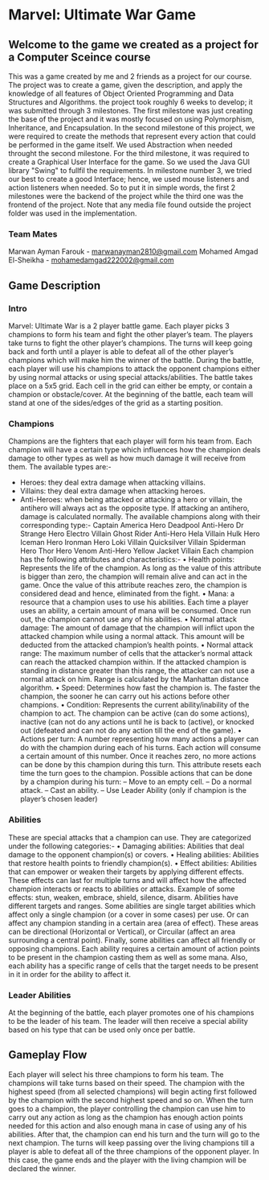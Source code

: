 # Marvel: Ultimate War Game

  ## Welcome to the game we created as a project for a Computer Sceince course
  This was a game created by me and 2 friends as a project for our course.
  The project was to create a game, given the description, and apply the knowledge of all features of Object Oriented Programming and Data Structures and Algorithms.
  the project took roughly 6 weeks to develop; it was submitted through 3 milestones. The first milestone was just creating the base of the project and it was
  mostly focused on using Polymorphism, Inheritance, and Encapsulation. In the second milestone of this project, we were required to create the methods that represent
  every action that could be performed in the game itself. We used Abstraction when needed throught the second milestone. For the third milestone, it was required
  to create a Graphical User Interface for the game. So we used the Java GUI library "Swing" to fullfil the requirements. In milestone number 3, we tried our best
  to create a good Interface; hence, we used mouse listeners and action listeners when needed. So to put it in simple words, the first 2 milestones were the 
  backend of the project while the third one was the frontend of the project. Note that any media file found outside the project folder was used in the implementation.
  
 ### Team Mates
 Marwan Ayman Farouk - marwanayman2810@gmail.com
 Mohamed Amgad El-Sheikha - mohamedamgad222002@gmail.com
 
 ## Game Description
 ### Intro
  Marvel: Ultimate War is a 2 player battle game. Each player picks 3 champions to form his team
  and fight the other player’s team. The players take turns to fight the other player’s champions.
  The turns will keep going back and forth until a player is able to defeat all of the other player’s
  champions which will make him the winner of the battle.
  During the battle, each player will use his champions to attack the opponent champions either
  by using normal attacks or using special attacks/abilities. The battle takes place on a 5x5 grid.
  Each cell in the grid can either be empty, or contain a champion or obstacle/cover. At the
  beginning of the battle, each team will stand at one of the sides/edges of the grid as a starting
  position.
   ### Champions
  Champions are the fighters that each player will form his team from. Each champion will have
  a certain type which influences how the champion deals damage to other types as well as how
  much damage it will receive from them. The available types are:-
  - Heroes: they deal extra damage when attacking villains.
  - Villains: they deal extra damage when attacking heroes.
  - Anti-Heroes: when being attacked or attacking a hero or villain, the antihero will always
  act as the opposite type. If attacking an antihero, damage is calculated normally.
  The available champions along with their corresponding type:-
  Captain America Hero 
  Deadpool Anti-Hero
  Dr Strange Hero
  Electro Villain 
  Ghost Rider Anti-Hero 
  Hela Villain
  Hulk Hero 
  Iceman Hero 
  Ironman Hero
  Loki Villain 
  Quicksilver Villain 
  Spiderman Hero
  Thor Hero 
  Venom Anti-Hero 
  Yellow Jacket Villain
Each champion has the following attributes and characteristics:-
• Health points: Represents the life of the champion. As long as the value of this attribute
is bigger than zero, the champion will remain alive and can act in the game. Once the
value of this attribute reaches zero, the champion is considered dead and hence, eliminated
from the fight.
• Mana: a resource that a champion uses to use his abilities. Each time a player uses an
ability, a certain amount of mana will be consumed. Once run out, the champion cannot
use any of his abilities.
• Normal attack damage: The amount of damage that the champion will inflict upon the attacked champion while using a normal attack.
This amount will be deducted from the attacked champion’s health points.
• Normal attack range: The maximum number of cells that the attacker’s normal attack
  can reach the attacked champion within. If the attacked champion is standing in distance 
  greater than this range, the attacker can not use a normal attack on him. Range is calculated by the Manhattan distance algorithm.
• Speed: Determines how fast the champion is. The faster the champion, the sooner he can carry out his actions before other champions.
• Condition: Represents the current ability/inability of the champion to act. The champion can be active (can do some actions),
inactive (can not do any actions until he is back to (active), or knocked out (defeated and can not do any action till the end of the game).
• Actions per turn: A number representing how many actions a player can do with the champion during each of his turns.
Each action will consume a certain amount of this number. Once it reaches zero, no more actions can be done by this champion during this
turn. This attribute resets each time the turn goes to the champion.
 Possible actions that can be done by a champion during his turn:
 – Move to an empty cell.
 – Do a normal attack.
 – Cast an ability.
 – Use Leader Ability (only if champion is the player’s chosen leader)

### Abilities
These are special attacks that a champion can use. They are categorized under the following
categories:-
• Damaging abilities: Abilities that deal damage to the opponent champion(s) or covers.
• Healing abilities: Abilities that restore health points to friendly champion(s).
• Effect abilities: Abilities that can empower or weaken their targets by applying different
effects. These effects can last for multiple turns and will affect how the affected champion
interacts or reacts to abilities or attacks.
Example of some effects: stun, weaken, embrace, shield, silence, disarm.
Abilities have different targets and ranges. Some abilities are single target abilities which
affect only a single champion (or a cover in some cases) per use. Or can affect any champion
standing in a certain area (area of effect). These areas can be directional (Horizontal or
Vertical), or Circuilar (affect an area surrounding a central point). Finally, some abilities
can affect all friendly or opposing champions.
Each ability requires a certain amount of action points to be present in the champion
casting them as well as some mana. Also, each ability has a specific range of cells that
the target needs to be present in it in order for the ability to affect it.

### Leader Abilities
At the beginning of the battle, each player promotes one of his champions to be the leader of
his team. The leader will then receive a special ability based on his type that can be used only
once per battle.

## Gameplay Flow
Each player will select his three champions to form his team. The champions will take turns
based on their speed. The champion with the highest speed (from all selected champions) will
begin acting first followed by the champion with the second highest speed and so on. When
the turn goes to a champion, the player controlling the champion can use him to carry out any
action as long as the champion has enough action points needed for this action and also enough
mana in case of using any of his abilities. After that, the champion can end his turn and the
turn will go to the next champion.
The turns will keep passing over the living champions till a player is able to defeat all of the
three champions of the opponent player. In this case, the game ends and the player with the
living champion will be declared the winner.
